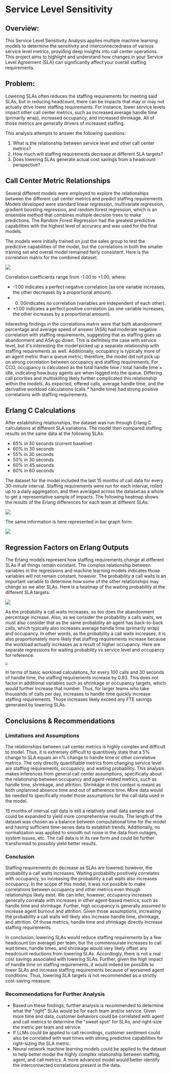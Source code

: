 # Service Level Sensitivity
## Overview:

This Service Level Sensitivity Analysis applies multiple machine learning models to determine the sensitivity and interconnectedness of various service level metrics, providing deep insights into call center operations. This project aims to highlight and understand how changes in your Service Level Agreement (SLA) can significantly affect your overall staffing requirements.

## Problem:

Lowering SLAs often reduces the staffing requirements for meeting said SLAs, but in reducing headcount, there can be impacts that may or may not actually drive lower staffing requirements. For instance, lower service levels impact other call center metrics, such as increased average handle time (primarily wrap), increased occupancy, and increased shrinkage. All of those metrics are generally drivers of increased staffing. 

This analysis attempts to answer the following questions:

1. What is the relationship between service level and other call center metrics?
2. How much will staffing requirements decrease at different SLA targets?
3. Does lowering SLAs generate actual cost savings from a headcount perspective?

## Call Center Metric Relationships

Several different models were employed to explore the relationships between the different call center metrics and predict staffing requirements. Models developed were standard linear regression, multivariate regression, gradient boosting regression, and random forest regression, which is an ensemble method that combines multiple decision trees to make predictions. The Random Forest Regression had the greatest predictive capabilities with the highest level of accuracy and was used for the final models.

The models were initially trained on just the sales group to test the predictive capabilities of the model, but the correlations in both the smaller training set and overall model remained fairly consistent. Here is the correlation matrix for the combined dataset. 

![](visualizations/updated_correlation_matrix.png)



Correlation coefficients range from -1.00 to +1.00, where:

- -1.00 indicates a perfect negative correlation (as one variable increases, the other decreases by a proportional amount).
- 0. 00indicates no correlation (variables are independent of each other).
- +1.00 indicates a perfect positive correlation (as one variable increases, the other increases by a proportional amount).

Interesting findings in the correlations matrix were that both abandonment percentage and average speed of answer (ASA) had moderate negative correlation with staffing requirements, suggesting that as staffing goes up abandonment and ASA go down. This is definitely the case with service level, but it's interesting the model picked up a separate relationship with staffing requirements as well. Additionally, occupancy is typically more of an agent metric than a queue metric; therefore, the model did not pick up on strong correlation between occupancy and staffing requirements. For CCO, occupancy is calculated as the total handle time / total handle time + idle, indicating how busy agents are when logged into the queue. Differing call priorities and multiskilling likely further complicated this relationship within the models. As expected, offered calls, average handle time, and the derivative workload calculations (calls * handle time) had strong positive correlations with staffing requirements. 

## Erlang C Calculations

After establishing relationships, the dataset was run through Erlang C calculations at different SLA variations. The model then compared staffing results on the same data at the following SLAs:

- 65% in 30 seconds (current baseline)
- 60% in 30 seconds
- 55% in 30 seconds
- 50% in 30 seconds
- 60% in 45 seconds
- 60% in 60 seconds

The dataset for the model included the last 15 months of call data for every 30-minute interval. Staffing requirements were run for each interval, rolled up to a daily aggregation, and then averaged across the dataset as a whole to get a representative sample of impacts. The following heatmap shows the results of the Erlang differences for each team at different SLAs:

![](visualizations/fte_diff.png)

The same information is here represented in bar graph form:

![](visualizations/fte_diff_bar.png)

## Regression Factors on Erlang Outputs

The Erlang models represent how staffing requirements change at different SLAs if all things remain constant. The complex relationship between variables in the regressions and machine learning models indicates those variables will not remain constant, however. The probability a call waits is an important variable to determine how some of the other relationships may change as we alter SLAs. Here is a heatmap of the waiting probability at the different SLA targets:

![](visualizations/waiting_prob.png)

As the probability a call waits increases, so too does the abandonment percentage increase. Also, as we consider the probability a calls waits, we must also consider that as the same probability an agent has back-to-back calls, which typically also increases average handle time (primarily wrap) and occupancy. In other words, as the probability a call waits increases, it is also proportionately more likely that staffing requirements increase because the workload actually increases as a result of higher occupancy. Here are separate regressions for waiting probability vs service level and occupancy for reference:

<img src="visualizations/waiting_sl_occupancy.png" style="zoom:50%;" />

In terms of basic workload calculations, for every 100 calls and 30 seconds of handle time, the staffing requirements increase by 0.83. This does not factor in additional variables such as shrinkage or occupancy targets, which would further increase that number. Thus, for larger teams who take thousands of calls per day, increases to handle time quickly increase staffing requirements. Those increases likely exceed any FTE savings generated by lowering SLAs.

## Conclusions & Recommendations

### Limitations and Assumptions

The relationships between call center metrics is highly complex and difficult to model. Thus, it is extremely difficult to quantitively state that a 5% change to SLA equals an n% change to handle time or other correlative metrics. The only directly quantifiable metrics from changing service level are staffing requirements, occupancy, and waiting probability. This analysis makes inferences from general call center assumptions, specifically about the relationship between occupancy and agent-related metrics, such as handle time, shrinkage, and attrition. Shrinkage in this context is meant as both unplanned absence time and out of adherence time. More data would be needed to specifically model those assumptions for the call data used in the model. 

15 months of interval call data is still a relatively small data sample and could be expanded to yield more comprehensive results. The length of the dataset was chosen as a balance between computational time for the model and having sufficient time-series data to establish trends. Additionally, no normalization was applied to smooth out noise in the data from outages, system issues, etc. The call data is in its raw form and could be further transformed to possibly yield better results.

### Conclusion

Staffing requirements do decrease as SLAs are lowered; however, the probability a call waits increases. Waiting probability positively correlates with occupancy, so increasing the probability a call waits also increases occupancy. In the scope of this model, it was not possible to make correlations between occupancy and other metrics even though relationships likely exist. We can infer, however, occupancy increases generally correlate with increases in other agent-based metrics, such as handle time and shrinkage. Further, high occupancy is generally assumed to increase agent burnout and attrition. Given those assumptions, increasing the probability a call waits will likely also increase handle time, shrinkage, and attrition. Of those metrics, handle time and shrinkage directly increase staffing requirements. 

In conclusion, lowering SLAs would reduce staffing requirements by a few headcount (on average) per team, but the commensurate increases to call wait times, handle times, and shrinkage would very likely offset any headcount reductions from lowering SLAs. Accordingly, there is not a real cost savings associated with lowering SLAs. Further, given the high impact of handle time on staffing requirements, it would indeed be possible to lower SLAs and increase staffing requirements because of worsened agent conditions. Thus, lowering SLA targets is not recommended as a strictly cost-saving measure.

### Recommendations for Further Analysis

- Based on these findings, further analysis is recommended to determine what the "right" SLAs would be for each team and/or service. Given more time and data, customer behaviors could be correlated with agent and call metrics to determine the "sweet spot" for SLAs, and right-size the metric per team and service. 
- If LLMs could be applied to call recordings, customer sentiment could also be correlated with wait times with strong predictive capabilities for right-sizing the SLA metric. 
- Neural network machine learning models could be applied to the dataset to help better model the highly complex relationship between staffing, agent, and call metrics. A more advanced model would better identify the interconnected correlations present in the data.
